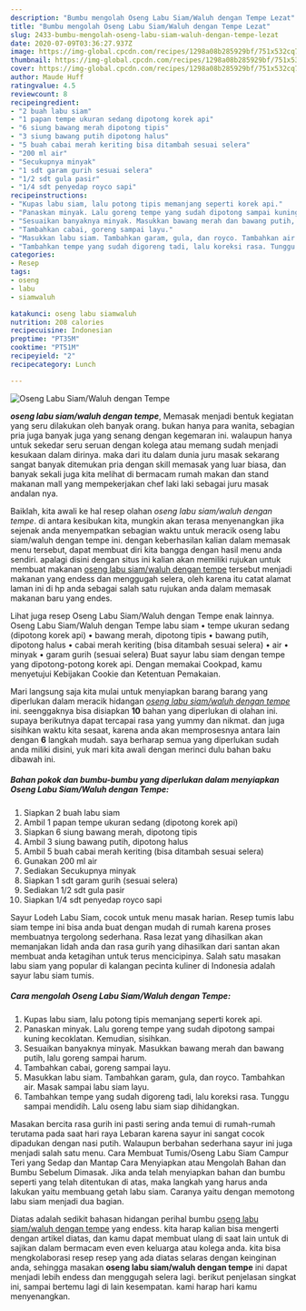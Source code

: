 ```yaml
---
description: "Bumbu mengolah Oseng Labu Siam/Waluh dengan Tempe Lezat"
title: "Bumbu mengolah Oseng Labu Siam/Waluh dengan Tempe Lezat"
slug: 2433-bumbu-mengolah-oseng-labu-siam-waluh-dengan-tempe-lezat
date: 2020-07-09T03:36:27.937Z
image: https://img-global.cpcdn.com/recipes/1298a08b285929bf/751x532cq70/oseng-labu-siamwaluh-dengan-tempe-foto-resep-utama.jpg
thumbnail: https://img-global.cpcdn.com/recipes/1298a08b285929bf/751x532cq70/oseng-labu-siamwaluh-dengan-tempe-foto-resep-utama.jpg
cover: https://img-global.cpcdn.com/recipes/1298a08b285929bf/751x532cq70/oseng-labu-siamwaluh-dengan-tempe-foto-resep-utama.jpg
author: Maude Huff
ratingvalue: 4.5
reviewcount: 8
recipeingredient:
- "2 buah labu siam"
- "1 papan tempe ukuran sedang dipotong korek api"
- "6 siung bawang merah dipotong tipis"
- "3 siung bawang putih dipotong halus"
- "5 buah cabai merah keriting bisa ditambah sesuai selera"
- "200 ml air"
- "Secukupnya minyak"
- "1 sdt garam gurih sesuai selera"
- "1/2 sdt gula pasir"
- "1/4 sdt penyedap royco sapi"
recipeinstructions:
- "Kupas labu siam, lalu potong tipis memanjang seperti korek api."
- "Panaskan minyak. Lalu goreng tempe yang sudah dipotong sampai kuning kecoklatan. Kemudian, sisihkan."
- "Sesuaikan banyaknya minyak. Masukkan bawang merah dan bawang putih, lalu goreng sampai harum."
- "Tambahkan cabai, goreng sampai layu."
- "Masukkan labu siam. Tambahkan garam, gula, dan royco. Tambahkan air. Masak sampai labu siam layu."
- "Tambahkan tempe yang sudah digoreng tadi, lalu koreksi rasa. Tunggu sampai mendidih. Lalu oseng labu siam siap dihidangkan."
categories:
- Resep
tags:
- oseng
- labu
- siamwaluh

katakunci: oseng labu siamwaluh 
nutrition: 208 calories
recipecuisine: Indonesian
preptime: "PT35M"
cooktime: "PT51M"
recipeyield: "2"
recipecategory: Lunch

---
```



![Oseng Labu Siam/Waluh dengan Tempe](https://img-global.cpcdn.com/recipes/1298a08b285929bf/751x532cq70/oseng-labu-siamwaluh-dengan-tempe-foto-resep-utama.jpg)

<b><i>oseng labu siam/waluh dengan tempe</i></b>, Memasak menjadi bentuk kegiatan yang seru dilakukan oleh banyak orang. bukan hanya para wanita, sebagian pria juga banyak juga yang senang dengan kegemaran ini. walaupun hanya untuk sekedar seru seruan dengan kolega atau memang sudah menjadi kesukaan dalam dirinya. maka dari itu dalam dunia juru masak sekarang sangat banyak ditemukan pria dengan skill memasak yang luar biasa, dan banyak sekali juga kita melihat di bermacam rumah makan dan stand makanan mall yang mempekerjakan chef laki laki sebagai juru masak andalan nya.

Baiklah, kita awali ke hal resep olahan <i>oseng labu siam/waluh dengan tempe</i>. di antara kesibukan kita, mungkin akan terasa menyenangkan jika sejenak anda menyempatkan sebagian waktu untuk meracik oseng labu siam/waluh dengan tempe ini. dengan keberhasilan kalian dalam memasak menu tersebut, dapat membuat diri kita bangga dengan hasil menu anda sendiri. apalagi disini dengan situs ini kalian akan memiliki rujukan untuk membuat makanan <u>oseng labu siam/waluh dengan tempe</u> tersebut menjadi makanan yang endess dan menggugah selera, oleh karena itu catat alamat laman ini di hp anda sebagai salah satu rujukan anda dalam memasak makanan baru yang endes.

Lihat juga resep Oseng Labu Siam/Waluh dengan Tempe enak lainnya. Oseng Labu Siam/Waluh dengan Tempe labu siam • tempe ukuran sedang (dipotong korek api) • bawang merah, dipotong tipis • bawang putih, dipotong halus • cabai merah keriting (bisa ditambah sesuai selera) • air • minyak • garam gurih (sesuai selera) Buat sayur labu siam dengan tempe yang dipotong-potong korek api. Dengan memakai Cookpad, kamu menyetujui Kebijakan Cookie dan Ketentuan Pemakaian.


Mari langsung saja kita mulai untuk menyiapkan barang barang yang diperlukan dalam meracik hidangan <u><i>oseng labu siam/waluh dengan tempe</i></u> ini. seenggaknya bisa disiapkan <b>10</b> bahan yang diperlukan di olahan ini. supaya berikutnya dapat tercapai rasa yang yummy dan nikmat. dan juga sisihkan waktu kita sesaat, karena anda akan memprosesnya antara lain dengan <b>6</b> langkah mudah. saya berharap semua yang diperlukan sudah anda miliki disini, yuk mari kita awali dengan merinci dulu bahan baku dibawah ini.

<!--inarticleads1-->

##### Bahan pokok dan bumbu-bumbu yang diperlukan dalam menyiapkan Oseng Labu Siam/Waluh dengan Tempe:

1. Siapkan 2 buah labu siam
1. Ambil 1 papan tempe ukuran sedang (dipotong korek api)
1. Siapkan 6 siung bawang merah, dipotong tipis
1. Ambil 3 siung bawang putih, dipotong halus
1. Ambil 5 buah cabai merah keriting (bisa ditambah sesuai selera)
1. Gunakan 200 ml air
1. Sediakan Secukupnya minyak
1. Siapkan 1 sdt garam gurih (sesuai selera)
1. Sediakan 1/2 sdt gula pasir
1. Siapkan 1/4 sdt penyedap royco sapi


Sayur Lodeh Labu Siam, cocok untuk menu masak harian. Resep tumis labu siam tempe ini bisa anda buat dengan mudah di rumah karena proses membuatnya tergolong sederhana. Rasa lezat yang dihasilkan akan memanjakan lidah anda dan rasa gurih yang dihasilkan dari santan akan membuat anda ketagihan untuk terus mencicipinya. Salah satu masakan labu siam yang popular di kalangan pecinta kuliner di Indonesia adalah sayur labu siam tumis. 

<!--inarticleads2-->

##### Cara mengolah Oseng Labu Siam/Waluh dengan Tempe:

1. Kupas labu siam, lalu potong tipis memanjang seperti korek api.
1. Panaskan minyak. Lalu goreng tempe yang sudah dipotong sampai kuning kecoklatan. Kemudian, sisihkan.
1. Sesuaikan banyaknya minyak. Masukkan bawang merah dan bawang putih, lalu goreng sampai harum.
1. Tambahkan cabai, goreng sampai layu.
1. Masukkan labu siam. Tambahkan garam, gula, dan royco. Tambahkan air. Masak sampai labu siam layu.
1. Tambahkan tempe yang sudah digoreng tadi, lalu koreksi rasa. Tunggu sampai mendidih. Lalu oseng labu siam siap dihidangkan.


Masakan bercita rasa gurih ini pasti sering anda temui di rumah-rumah terutama pada saat hari raya Lebaran karena sayur ini sangat cocok dipadukan dengan nasi putih. Walaupun berbahan sederhana sayur ini juga menjadi salah satu menu. Cara Membuat Tumis/Oseng Labu Siam Campur Teri yang Sedap dan Mantap Cara Menyiapkan atau Mengolah Bahan dan Bumbu Sebelum Dimasak. Jika anda telah menyiapkan bahan dan bumbu seperti yang telah ditentukan di atas, maka langkah yang harus anda lakukan yaitu membuang getah labu siam. Caranya yaitu dengan memotong labu siam menjadi dua bagian. 

Diatas adalah sedikit bahasan hidangan perihal bumbu <u>oseng labu siam/waluh dengan tempe</u> yang endess. kita harap kalian bisa mengerti dengan artikel diatas, dan kamu dapat membuat ulang di saat lain untuk di sajikan dalam bermacam even even keluarga atau kolega anda. kita bisa mengkolaborasi resep resep yang ada diatas selaras dengan keinginan anda, sehingga masakan <b>oseng labu siam/waluh dengan tempe</b> ini dapat menjadi lebih endess dan menggugah selera lagi. berikut penjelasan singkat ini, sampai bertemu lagi di lain kesempatan. kami harap hari kamu menyenangkan.
